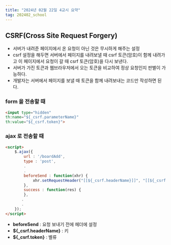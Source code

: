 ```yaml
---
title: "2024년 02월 22일 4교시 요약"
tag: 202402_school
---
```


## CSRF(Cross Site Request Forgery)

- 서버가 내려준 페이지에서 온 요청이 아닌 것은 무시하게 해주는 설정
- csrf 설정을 해두면 서버에서 페이지를 내려보낼 때 csrf  토큰(암호)이 함께 내려가고 이 페이지에서 요청이 갈 때 csrf 토큰(암호)을 다시 보낸다. 
- 서버가 가진 토큰과 웹브라우저에서 오는 토큰을 비교하여 정상 요청인지 판별이 가능하다. 
- 개발자는 서버에서 페이지를 보낼 때 토큰을 함께 내려보내는 코드만 작성하면 된다.

### form 을 전송할 때

```html
<input type="hidden" 
th:name="${_csrf.parameterName}"
th:value="${_csrf.token}">
```

### ajax 로 전송할 때

```html
<script>
    $.ajax({
        url : '/boardAdd',
        type : 'post',
        .
        .
        beforeSend : function(xhr) { 
            xhr.setRequestHeader("[[${_csrf.headerName}]]", "[[${_csrf.token}]]"); 
        },
        success : function(res) {
		},
       .
       .
    });
</script>
```

- **beforeSend** : 요청 보내기 전에 헤더에 설정
- **${_csrf.headerName}** : 키 
- **${_csrf.token}** : 벨류